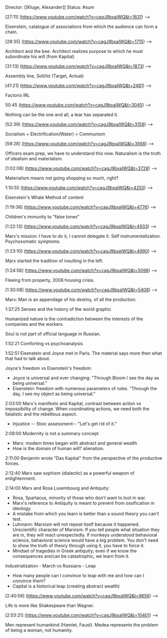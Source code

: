 Director:  [[Kluge, Alexander]]
Status: #sum

[27:11] (https://www.youtube.com/watch?v=cagJ9bxaIWQ&t=1631) -->

Eisenstein, catalogue of associations from which the audience can form a chain.

[28:35] (https://www.youtube.com/watch?v=cagJ9bxaIWQ&t=1715) -->

Architect and the bee. Architect realizes purpose to which he must subordinate his will (from Kapital)

[31:13] (https://www.youtube.com/watch?v=cagJ9bxaIWQ&t=1873) -->

Assembly line, Soll/Ist (Target, Actual)

[41:21] (https://www.youtube.com/watch?v=cagJ9bxaIWQ&t=2481) -->

Factorio IRL

50:45 (https://www.youtube.com/watch?v=cagJ9bxaIWQ&t=3045) -->

Nothing can be the one and all, a tear has separated it.

[52:39] (https://www.youtube.com/watch?v=cagJ9bxaIWQ&t=3159) -->

Socialism + Electrification(Water) = Communism

[59:28] (https://www.youtube.com/watch?v=cagJ9bxaIWQ&t=3568) -->

Officers exam prep, we have to understand this now. Naturalism is the truth of idealism and materialism.

[1:02:08] (https://www.youtube.com/watch?v=cagJ9bxaIWQ&t=3728) -->

Materialism means not going shopping so much, right?

1:10:55 (https://www.youtube.com/watch?v=cagJ9bxaIWQ&t=4255) -->

Eisenstein's Whale Method of content

[1:19:36] (https://www.youtube.com/watch?v=cagJ9bxaIWQ&t=4776) -->

Children's immunity to "false tones"

[1:22:13] (https://www.youtube.com/watch?v=cagJ9bxaIWQ&t=4933) -->

Marx's mission: I have to do it, I cannot delegate it. Self instrumentalization. Psychosomatic symptoms.

[1:23:10] (https://www.youtube.com/watch?v=cagJ9bxaIWQ&t=4990) -->

Marx started the tradition of insulting in the left.

[1:24:58] (https://www.youtube.com/watch?v=cagJ9bxaIWQ&t=5098) -->

Fleeing from property, 2008 housing crisis.

[1:30:08] (https://www.youtube.com/watch?v=cagJ9bxaIWQ&t=5408) -->

Marx: Man is an appendage of his destiny, of all the production. 

1:37:25 Senses and the history of the world graphic

Humanized nature is the contradiction between the interests of the companies and the workers.

Soul is not part of official language in Russian.

1:52:21 Comforting vs psychoanalysis

1:52:51 Eisenstein and Joyce met in Paris. The material says more then what that had to talk about. 

Joyce's freedom vs Eisenstein's freedom:
- Joyce is universal and ever changing: "Through Bloom I see the day as being universal."
- Eisenstein: freedom with numerous parameters of rules.
"Through the day, I see my object as being universal."

2:03:00 Marx's manifesto and Kapital, contrast between action vs impossibility of change. When coordinating actions, we need both the fatalistic and the rebellious aspect. 
- Injustice -- Stoic assessment-- "Let's get rid of it."

2:08:00 Modernity is not a summary concept.
- Marx: modern times began with abstract and general wealth
- How is the domain of human will? alienation.

2:11:00 Benjamin wrote "Das Kapital" from the perspective of the productive forces.

2:12:40 Marx saw sophism (dialectic) as a powerful weapon of enlightenment.

2:14:00 
Marx and Rosa Luxembourg and Antiquity:
- Rosa, Spartacus, minority of those who don't want to loot in war.
- Marx's reference to Antiquity is meant to prevent from ossification in ideology.
- A mistake from which you learn is better than a sound theory you can't test.
- Luhmann: Marxism will not repeat itself because it happened. Unscientific character of Marxism: If you tell people what situation they are in, they will react unexpectedly. If monkeys understood behavioral science, behavioral science would have a big problem. You don't need to show the truth of theory through using it, you have to force it.
- Mindset of tragedies in Greek antiquity; even if we know the consequences are/can be catastrophic, we learn from it.

Industrialization - March vs Russians - Leap
- How many people can I convince to leap with me and how can I convince them?
- Capital is a historical leap (creating abstract wealth)

[2:40:56] (https://www.youtube.com/watch?v=cagJ9bxaIWQ&t=9656) -->

Life is more like Shakespeare than Wagner.

[2:53:21] (https://www.youtube.com/watch?v=cagJ9bxaIWQ&t=10401) -->

Men represent humankind (Hamlet, Faust). Medea represents the problem of being a woman, not humanity.

